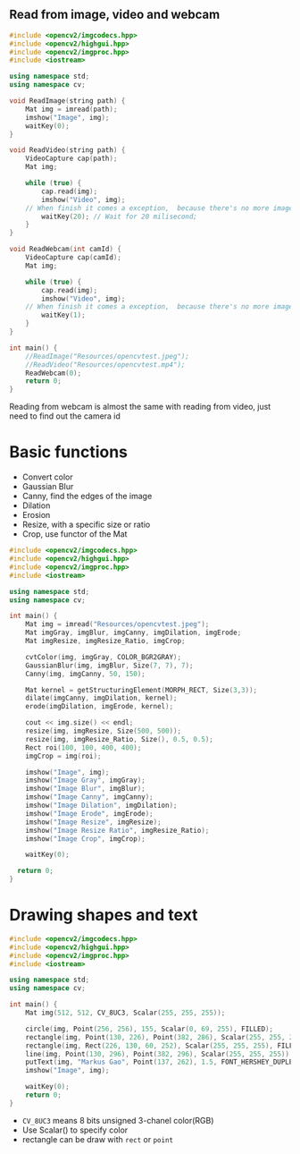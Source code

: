 ## Read from image, video and webcam
```C++
#include <opencv2/imgcodecs.hpp>
#include <opencv2/highgui.hpp>
#include <opencv2/imgproc.hpp>
#include <iostream>

using namespace std;
using namespace cv;

void ReadImage(string path) {
	Mat img = imread(path);
	imshow("Image", img);
	waitKey(0);
}

void ReadVideo(string path) {
	VideoCapture cap(path);
	Mat img;

	while (true) {	
		cap.read(img);
		imshow("Video", img);
    // When finish it comes a exception,  because there's no more image to display at the end of the video;
		waitKey(20); // Wait for 20 milisecond;
	}
}

void ReadWebcam(int camId) {
	VideoCapture cap(camId);
	Mat img;

	while (true) {	
		cap.read(img);
		imshow("Video", img);
    // When finish it comes a exception,  because there's no more image to display at the end of the video;
		waitKey(1);
	}
}

int main() {
	//ReadImage("Resources/opencvtest.jpeg");
	//ReadVideo("Resources/opencvtest.mp4");
	ReadWebcam(0);
	return 0;
}
```
Reading from webcam is almost the same with reading from video, just need to find out the camera id

# Basic functions
- Convert color
- Gaussian Blur
- Canny, find the edges of the image
- Dilation
- Erosion
- Resize, with a specific size or ratio
- Crop, use functor of the Mat
```C++
#include <opencv2/imgcodecs.hpp>
#include <opencv2/highgui.hpp>
#include <opencv2/imgproc.hpp>
#include <iostream>

using namespace std;
using namespace cv;

int main() {
	Mat img = imread("Resources/opencvtest.jpeg");
	Mat imgGray, imgBlur, imgCanny, imgDilation, imgErode;
	Mat imgResize, imgResize_Ratio, imgCrop;

	cvtColor(img, imgGray, COLOR_BGR2GRAY);
	GaussianBlur(img, imgBlur, Size(7, 7), 7);
	Canny(img, imgCanny, 50, 150);

	Mat kernel = getStructuringElement(MORPH_RECT, Size(3,3));
	dilate(imgCanny, imgDilation, kernel);
	erode(imgDilation, imgErode, kernel);

	cout << img.size() << endl;
	resize(img, imgResize, Size(500, 500));
	resize(img, imgResize_Ratio, Size(), 0.5, 0.5);
	Rect roi(100, 100, 400, 400);
	imgCrop = img(roi);

	imshow("Image", img);
	imshow("Image Gray", imgGray);
	imshow("Image Blur", imgBlur);
	imshow("Image Canny", imgCanny);
	imshow("Image Dilation", imgDilation);
	imshow("Image Erode", imgErode);
	imshow("Image Resize", imgResize);
	imshow("Image Resize Ratio", imgResize_Ratio);
	imshow("Image Crop", imgCrop);

	waitKey(0);

  return 0;
}
```
# Drawing shapes and text
```C++
#include <opencv2/imgcodecs.hpp>
#include <opencv2/highgui.hpp>
#include <opencv2/imgproc.hpp>
#include <iostream>

using namespace std;
using namespace cv;

int main() {
	Mat img(512, 512, CV_8UC3, Scalar(255, 255, 255));

	circle(img, Point(256, 256), 155, Scalar(0, 69, 255), FILLED);
	rectangle(img, Point(130, 226), Point(382, 286), Scalar(255, 255, 255), FILLED);
	rectangle(img, Rect(226, 130, 60, 252), Scalar(255, 255, 255), FILLED);
	line(img, Point(130, 296), Point(382, 296), Scalar(255, 255, 255));
	putText(img, "Markus Gao", Point(137, 262), 1.5, FONT_HERSHEY_DUPLEX, Scalar(0, 69, 255), 3);
	imshow("Image", img);

	waitKey(0);
	return 0;
}
```
- `CV_8UC3` means 8 bits unsigned 3-chanel color(RGB)
- Use Scalar() to specify color
- rectangle can be draw with `rect` or `point`
